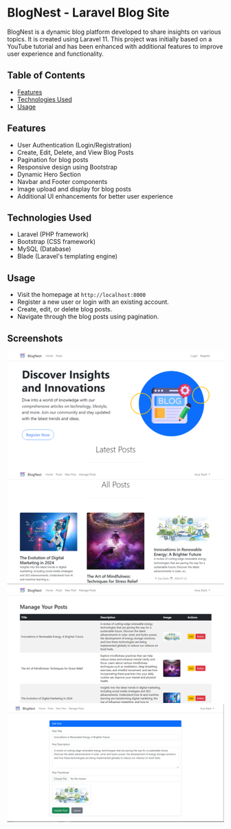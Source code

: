 # BlogNest - Laravel Blog Site

BlogNest is a dynamic blog platform developed to share insights on various topics. It is created using Laravel 11. This project was initially based on a YouTube tutorial and has been enhanced with additional features to improve user experience and functionality. 

## Table of Contents
- [Features](#features)
- [Technologies Used](#technologies-used)
- [Usage](#usage)

## Features
- User Authentication (Login/Registration)
- Create, Edit, Delete, and View Blog Posts
- Pagination for blog posts
- Responsive design using Bootstrap
- Dynamic Hero Section
- Navbar and Footer components
- Image upload and display for blog posts
- Additional UI enhancements for better user experience

## Technologies Used
- Laravel (PHP framework)
- Bootstrap (CSS framework)
- MySQL (Database)
- Blade (Laravel's templating engine)

## Usage
- Visit the homepage at `http://localhost:8000`
- Register a new user or login with an existing account.
- Create, edit, or delete blog posts.
- Navigate through the blog posts using pagination.

## Screenshots
![BlogNest Screenshot](docs/screenshot1.png)
![BlogNest Screenshot](docs/screenshot2.png)
![BlogNest Screenshot](docs/screenshot3.png)
![BlogNest Screenshot](docs/screenshot4.png)


